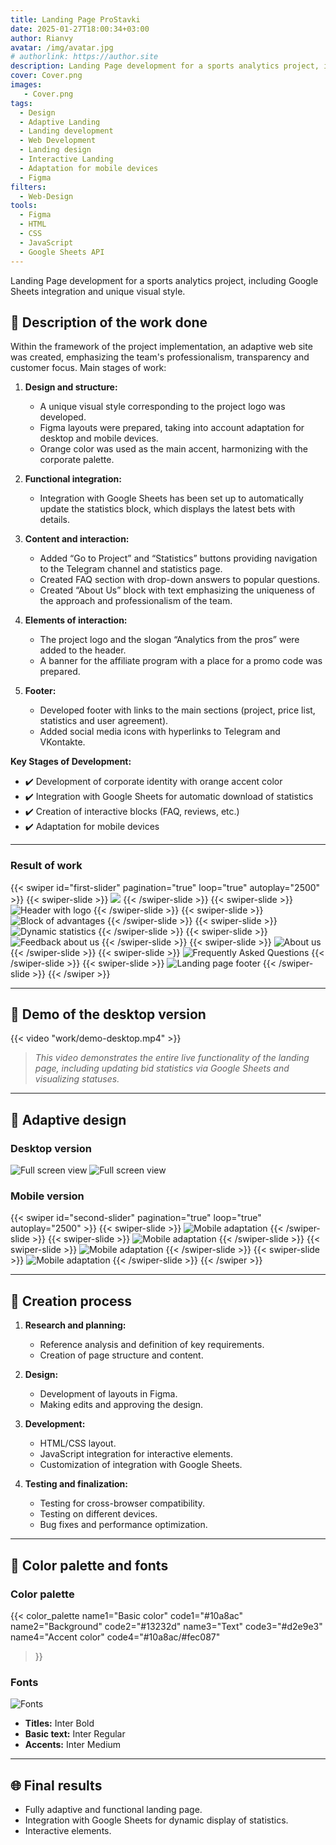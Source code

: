 ```yaml
---
title: Landing Page ProStavki
date: 2025-01-27T18:00:34+03:00
author: Rianvy
avatar: /img/avatar.jpg
# authorlink: https://author.site
description: Landing Page development for a sports analytics project, including Google Sheets integration and unique visual style.
cover: Cover.png
images:
   - Cover.png
tags:
  - Design
  - Adaptive Landing
  - Landing development
  - Web Development
  - Landing design
  - Interactive Landing
  - Adaptation for mobile devices
  - Figma
filters:
  - Web-Design
tools:
  - Figma
  - HTML
  - CSS
  - JavaScript
  - Google Sheets API
---
```

Landing Page development for a sports analytics project, including Google Sheets integration and unique visual style.
<!--more-->
## 📌 Description of the work done
Within the framework of the project implementation, an adaptive web site was created, emphasizing the team's professionalism, transparency and customer focus. Main stages of work:

1. **Design and structure:**
   - A unique visual style corresponding to the project logo was developed.
   - Figma layouts were prepared, taking into account adaptation for desktop and mobile devices.
   - Orange color was used as the main accent, harmonizing with the corporate palette.

2. **Functional integration:** 
    - Integration with Google Sheets has been set up to automatically update the statistics block, which displays the latest bets with details.

3. **Content and interaction:**
   - Added “Go to Project” and “Statistics” buttons providing navigation to the Telegram channel and statistics page.
   - Created FAQ section with drop-down answers to popular questions.
   - Created “About Us” block with text emphasizing the uniqueness of the approach and professionalism of the team.

4. **Elements of interaction:**
   - The project logo and the slogan “Analytics from the pros” were added to the header.
   - A banner for the affiliate program with a place for a promo code was prepared.

5. **Footer:**
   - Developed footer with links to the main sections (project, price list, statistics and user agreement).
   - Added social media icons with hyperlinks to Telegram and VKontakte.

**Key Stages of Development:**  
- ✔️ Development of corporate identity with orange accent color
- ✔️ Integration with Google Sheets for automatic download of statistics
- ✔️ Creation of interactive blocks (FAQ, reviews, etc.)
- ✔️ Adaptation for mobile devices

---

### Result of work
{{< swiper id="first-slider" pagination="true" loop="true" autoplay="2500" >}}
  {{< swiper-slide >}}
    <img src="work/work-result-cover.png">
  {{< /swiper-slide >}}
  {{< swiper-slide >}}
    <img src="work/header-final.png" alt="Header with logo" title="Logo and navigation in the header">
  {{< /swiper-slide >}}
  {{< swiper-slide >}}
    <img src="work/advantages-section.png" alt="Block of advantages" title="Section with 6 key advantages">
  {{< /swiper-slide >}}
  {{< swiper-slide >}}
    <img src="work/live-stats.png" alt="Dynamic statistics" title="Automatic loading of data from Google Sheets">
  {{< /swiper-slide >}}
  {{< swiper-slide >}}
    <img src="work/reviews-section.png" alt="Feedback about us" title="Feedback block">
  {{< /swiper-slide >}}
  {{< swiper-slide >}}
    <img src="work/about-us-section.png" alt="About us" title="Information about the team and its goals">
  {{< /swiper-slide >}}
  {{< swiper-slide >}}
    <img src="work/faq-section.png" alt="Frequently Asked Questions" title="Section with drop-down answers to questions">
  {{< /swiper-slide >}}
  {{< swiper-slide >}}
    <img src="work/footer-section.png" alt="Landing page footer">
  {{< /swiper-slide >}}
{{< /swiper >}}

---

## 🚀 Demo of the desktop version
{{< video "work/demo-desktop.mp4" >}}  
> *This video demonstrates the entire live functionality of the landing page, including updating bid statistics via Google Sheets and visualizing statuses.*

---

## 📱 Adaptive design

### Desktop version
![Full screen view](work/desktop-view.png "Display on widescreens")
![Full screen view](work/privacy-desktop-view.png "Display on widescreens")

### Mobile version  
{{< swiper id="second-slider" pagination="true" loop="true" autoplay="2500" >}}
  {{< swiper-slide >}}
    <img src="work/mobile/mobile-version-cover.png" alt="Mobile adaptation">
  {{< /swiper-slide >}}
  {{< swiper-slide >}}
    <img src="work/mobile/mobile-version-slide1.png" alt="Mobile adaptation" title="Optimized interface for smartphones">
  {{< /swiper-slide >}}
  {{< swiper-slide >}}
    <img src="work/mobile/mobile-version-slide2.png" alt="Mobile adaptation" title="Optimized interface for smartphones">
  {{< /swiper-slide >}}
  {{< swiper-slide >}}
    <img src="work/mobile/mobile-version-slide3.png" alt="Mobile adaptation" title="Optimized interface for smartphones">
  {{< /swiper-slide >}}
{{< /swiper >}}

---

## 🔧 Creation process
1. **Research and planning:**
	- Reference analysis and definition of key requirements.
	- Creation of page structure and content.

2. **Design:**
   - Development of layouts in Figma.
   - Making edits and approving the design.

3. **Development:**
   - HTML/CSS layout.
   - JavaScript integration for interactive elements.
   - Customization of integration with Google Sheets.

4. **Testing and finalization:**
   - Testing for cross-browser compatibility.
   - Testing on different devices.
   - Bug fixes and performance optimization.

---

## 🎨 Color palette and fonts

### Color palette

{{< color_palette 
    name1="Basic color" code1="#10a8ac"
    name2="Background" code2="#13232d"
    name3="Text" code3="#d2e9e3"
    name4="Accent color" code4="#10a8ac/#fec087"
>}}

### Fonts
![Fonts](work/fonts.png "Basic fonts and their use")
- **Titles:** Inter Bold
- **Basic text:** Inter Regular
- **Accents:** Inter Medium

---

## 🌐 Final results

- Fully adaptive and functional landing page.
- Integration with Google Sheets for dynamic display of statistics.
- Interactive elements.